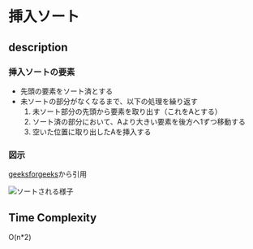 # 挿入ソート

## description

### 挿入ソートの要素

- 先頭の要素をソート済とする
- 未ソートの部分がなくなるまで、以下の処理を繰り返す
  1. 未ソート部分の先頭から要素を取り出す（これをAとする）
  1. ソート済の部分において、Aより大きい要素を後方へ1ずつ移動する
  1. 空いた位置に取り出したAを挿入する

### 図示

[geeksforgeeks](https://www.geeksforgeeks.org/)から引用

![ソートされる様子](https://media.geeksforgeeks.org/wp-content/uploads/insertionsort.png)

## Time Complexity

O(n*2)

